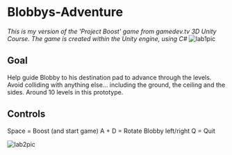 # Blobbys-Adventure

<em>This is my version of the 'Project Boost' game from gamedev.tv 3D Unity Course. The game is created within the Unity engine, using C# </em>
![lab1pic](https://user-images.githubusercontent.com/24542182/63312171-888b0180-c2f8-11e9-94a9-10d6ac72cd56.png)

## Goal
Help guide Blobby to his destination pad to advance through the levels. Avoid colliding with anything else… including the ground, the ceiling and the sides. Around 10 levels in this prototype.

## Controls
Space = Boost (and start game)
A + D = Rotate Blobby left/right
Q = Quit

![lab2pic](https://user-images.githubusercontent.com/24542182/63312178-8fb20f80-c2f8-11e9-9eb3-ea757355b577.png)
